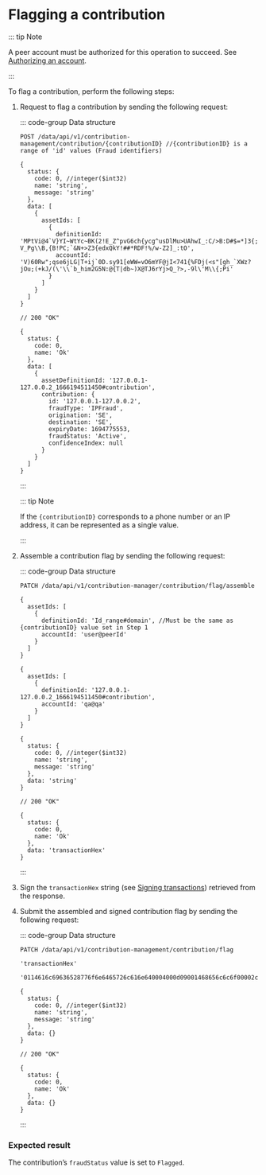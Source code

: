 # Flagging a contribution

::: tip Note

A peer account must be authorized for this operation to succeed. See [Authorizing an account](authorizing-an-account.md).

:::

To flag a contribution, perform the following steps:

1. Request to flag a contribution by sending the following request:

   ::: code-group Data structure
   ```http [Request]
   POST /data/api/v1/contribution-management/contribution/{contributionID} //{contributionID} is a range of 'id' values (Fraud identifiers)
   ```

   ```json5 [Output structure]
   {
     status: {
       code: 0, //integer($int32)
       name: 'string',
       message: 'string'
     },
     data: [
       {
         assetIds: [
           {
             definitionId: 'MPtVi@4`V}YI~WtYc~BK(2!E_Z^pvG6ch{ycg^usDlMu>UAhwI_:C/>B:D#$=*]3{;-,\\,%t"vB5EK:3hGa+Y7p&mBS6xx2O>@?V_Pg\\B,{B!PC;`&N+>Z3{edxQkY!##*RDF!%/w-Z2]_:tO',
             accountId: 'V)60Rw";qse6jLG|T+ij`0D.sy91[eWW=vO6mYF@jI<741{%FDj(<s"[gh_`XWz?jOu;(+kJ/(\'\\`b_him2G5N:@{T|db~)X@TJ6rYj>Q_?>,-9l\'M\\{;Pi'
           }
         ]
       }
     ]
   }
   ```

   ```json5 [Output example]
   // 200 "OK"

   {
     status: {
       code: 0,
       name: 'Ok'
     },
     data: [
       {
         assetDefinitionId: '127.0.0.1-127.0.0.2_1666194511450#contribution',
         contribution: {
           id: '127.0.0.1-127.0.0.2',
           fraudType: 'IPFraud',
           origination: 'SE',
           destination: 'SE',
           expiryDate: 1694775553,
           fraudStatus: 'Active',
           confidenceIndex: null
         }
       }
     ]
   }
   ```

   :::

   ::: tip Note

   If the `{contributionID}` corresponds to a phone number or an IP address, it can be represented as a single value.

   :::

2. Assemble a contribution flag by sending the following request:

   ::: code-group Data structure

   ```http [Request]
   PATCH /data/api/v1/contribution-manager/contribution/flag/assemble
   ```

   ```json5 [Input structure]
   {
     assetIds: [
       {
         definitionId: 'Id_range#domain', //Must be the same as {contributionID} value set in Step 1
         accountId: 'user@peerId'
       }
     ]
   }
   ```

   ```json5 [Input example]
   {
     assetIds: [
       {
         definitionId: '127.0.0.1-127.0.0.2_1666194511450#contribution',
         accountId: 'qa@qa'
       }
     ]
   }
   ```

   ```json5 [Output structure]
   {
     status: {
       code: 0, //integer($int32)
       name: 'string',
       message: 'string'
     },
     data: 'string'
   }
   ```

   ```json5 [Output example]
   // 200 "OK"

   {
     status: {
       code: 0,
       name: 'Ok'
     },
     data: 'transactionHex'
   }
   ```

   :::

3. Sign the `transactionHex` string (see [Signing transactions](signing-transactions.md)) retrieved from the response.
4. Submit the assembled and signed contribution flag by sending the following request:

   ::: code-group Data structure

   ```http [Request]
   PATCH /data/api/v1/contribution-management/contribution/flag
   ```

   ```json5 [Input structure]
   'transactionHex'
   ```

   ```json5 [Input example]
   '0114616c69636528776f6e6465726c616e640004000d09001468656c6c6f00002cde318c87010000a0860100000000000000041c65643235353139807233bfc89dcbd68c19fde6ce6158225298ec1131b6a130d1aeb454c1ab5183c00101bef276fc36ba638abd422e76fd0e6df319df1c3d336ab60d7276333b4010bb7d962d04b273d9caf91cb8509581c0b55e1cdee371c52863a8b4b62c67fbfc870f'
   ```

   ```json5 [Output structure]
   {
     status: {
       code: 0, //integer($int32)
       name: 'string',
       message: 'string'
     },
     data: {}
   }
   ```

   ```json5 [Output example]
   // 200 "OK"

   {
     status: {
       code: 0,
       name: 'Ok'
     },
     data: {}
   }
   ```

   :::

### Expected result

The contribution’s `fraudStatus` value is set to `Flagged`.
